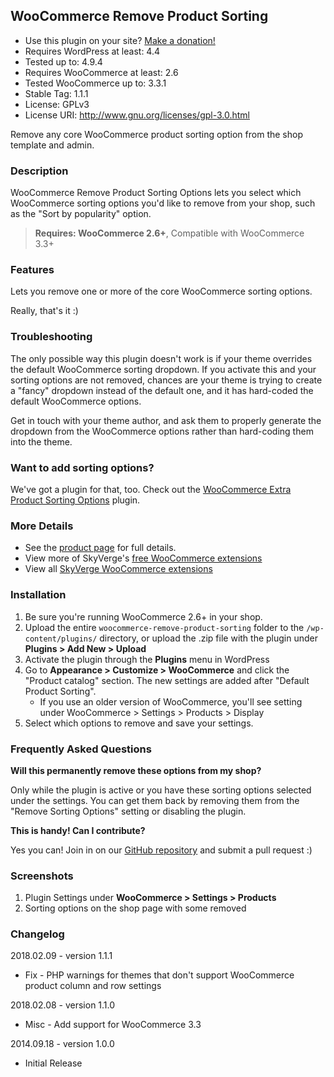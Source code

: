 ## WooCommerce Remove Product Sorting
 - Use this plugin on your site? [Make a donation!](https://www.paypal.com/cgi-bin/webscr?cmd=_xclick&business=paypal@skyverge.com&item_name=Donation+for+WooCommerce+Remove+Product+Sorting) 
 - Requires WordPress at least: 4.4
 - Tested up to: 4.9.4
 - Requires WooCommerce at least: 2.6
 - Tested WooCommerce up to: 3.3.1
 - Stable Tag: 1.1.1
 - License: GPLv3
 - License URI: http://www.gnu.org/licenses/gpl-3.0.html

Remove any core WooCommerce product sorting option from the shop template and admin.

### Description

WooCommerce Remove Product Sorting Options lets you select which WooCommerce sorting options you'd like to remove from your shop, such as the "Sort by popularity" option.

> **Requires: WooCommerce 2.6+**, Compatible with WooCommerce 3.3+

### Features
Lets you remove one or more of the core WooCommerce sorting options.

Really, that's it :)

### Troubleshooting

The only possible way this plugin doesn't work is if your theme overrides the default WooCommerce sorting dropdown. If you activate this and your sorting options are not removed, chances are your theme is trying to create a "fancy" dropdown instead of the default one, and it has hard-coded the default WooCommerce options.

Get in touch with your theme author, and ask them to properly generate the dropdown from the WooCommerce options rather than hard-coding them into the theme.

### Want to add sorting options?
We've got a plugin for that, too. Check out the [WooCommerce Extra Product Sorting Options](http://wordpress.org/plugins/woocommerce-extra-product-sorting-options/) plugin.

### More Details
 - See the [product page](http://www.skyverge.com/product/woocommerce-remove-product-sorting/) for full details.
 - View more of SkyVerge's [free WooCommerce extensions](http://profiles.wordpress.org/skyverge/)
 - View all [SkyVerge WooCommerce extensions](http://www.skyverge.com/shop/)

### Installation

 1. Be sure you're running WooCommerce 2.6+ in your shop.
 2. Upload the entire `woocommerce-remove-product-sorting` folder to the `/wp-content/plugins/` directory, or upload the .zip file with the plugin under **Plugins &gt; Add New &gt; Upload**
 3. Activate the plugin through the **Plugins** menu in WordPress
 4. Go to **Appearance &gt; Customize &gt; WooCommerce** and click the "Product catalog" section. The new settings are added after "Default Product Sorting".
    - If you use an older version of WooCommerce, you'll see setting under WooCommerce &gt; Settings &gt; Products &gt; Display
 5. Select which options to remove and save your settings.

### Frequently Asked Questions

**Will this permanently remove these options from my shop?**

Only while the plugin is active or you have these sorting options selected under the settings. You can get them back by removing them from the "Remove Sorting Options" setting or disabling the plugin.

**This is handy! Can I contribute?**

Yes you can! Join in on our [GitHub repository](https://github.com/bekarice/woocommerce-remove-product-sorting/) and submit a pull request :)

### Screenshots
1. Plugin Settings under **WooCommerce &gt; Settings &gt; Products**
2. Sorting options on the shop page with some removed

### Changelog

2018.02.09 - version 1.1.1
 * Fix - PHP warnings for themes that don't support WooCommerce product column and row settings

2018.02.08 - version 1.1.0
 * Misc - Add support for WooCommerce 3.3
 
2014.09.18 - version 1.0.0
 * Initial Release
